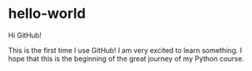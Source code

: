 # hello-world

Hi GitHub!

This is the first time I use GitHub!
I am very excited to learn something.
I hope that this is the beginning of the great journey of my Python course.
